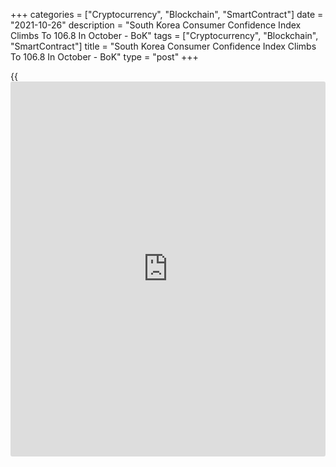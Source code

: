 +++
categories = ["Cryptocurrency", "Blockchain", "SmartContract"]
date = "2021-10-26"
description = "South Korea Consumer Confidence Index Climbs To 106.8 In October - BoK"
tags = ["Cryptocurrency", "Blockchain", "SmartContract"]
title = "South Korea Consumer Confidence Index Climbs To 106.8 In October - BoK"
type = "post"
+++

{{<iframe id="large-banner" src="https://www.bounty.group/#slide=2.0" width="100%" height="600" scrolling="no" style="border: 0px solid rgb(216, 221, 230); border-radius: 3px;">}}

Consumer confidence in South Korea improved in October, the latest
survey from the Bank of Korea showed on Wednesday with a Composite
Consumer Sentiment Index score of 106.8 - up from 103.8 in September.

Consumer sentiment for current living standards was one point higher
than in September at 92, while the outlook was two points higher at 98.
Consumer sentiment related to future household income was two points
higher than in September at 101, while the outlook for future household
spending was three points higher at 112.

Consumer sentiment for current domestic economic conditions was two
points higher than in the previous month at 80, while the outlook was
two points higher at 96.

The expected inflation rate for the following year was 2.4 percent.

For comments and feedback [contact](https://www.playgroundfx.com/contact/): editorial@rtt[news](https://www.letsplayfx.com/blog/forex-news-website/).com

[Economic News][1]

 **What parts of the world are seeing the best (and worst) economic
performances lately? Click[here][2] to check out our [Econ Scorecard][2]
and find out! See up-to-the-moment [ranking](https://www.playgroundfx.com/blog/crypto-exchange-ranking/)s for the best and worst
performers in [GDP][3], [unemployment rate][4], [inflation][5] and much
more.**

   1. www.rtt[news](https://www.letsplayfx.com/blog/forex-news-website/).com/Content/EconomicNews.aspx
   2. www.rtt[news](https://www.letsplayfx.com/blog/forex-news-website/).com/economic-scorecard/world-rank/retail-sales/highest-performance.aspx
   3. www.rtt[news](https://www.letsplayfx.com/blog/forex-news-website/).com/economic-scorecard/world-rank/GDP/highest-performance.aspx
   4. www.rtt[news](https://www.letsplayfx.com/blog/forex-news-website/).com/economic-scorecard/world-rank/unemployment-rate/lowest-performance.aspx
   5. www.rtt[news](https://www.letsplayfx.com/blog/forex-news-website/).com/economic-scorecard/world-rank/CPI/highest-performance.aspx
